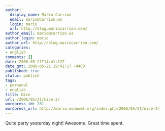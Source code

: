 ```yaml
---
author:
  display_name: Mario Carrion
  email: mario@carrion.ws
  login: mario
  url: http://blog.mariocarrion.com/
author_email: mario@carrion.ws
author_login: mario
author_url: http://blog.mariocarrion.com/
categories:
- english
comments: []
date: 2006-05-21T14:41:17Z
date_gmt: 2006-05-21 19:41:17 -0400
published: true
status: publish
tags:
- personal
- english
title: Nice
url: /2006/05/21/nice-2/
wordpress_id: 281
wordpress_url: http://mario.monouml.org/index.php/2006/05/21/nice-2/
---
```


<p>Quite party yesterday night! Awesome. Great time spent.</p>
